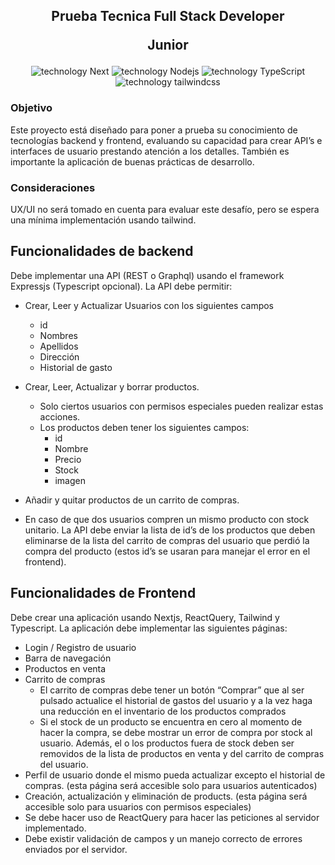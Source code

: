 <h2 align="center">
    <p>Prueba Tecnica Full Stack Developer</p>
    <p>Junior</p>
</h2>

<div align="center">
    <img src="https://img.shields.io/badge/Nextjs-000?logo=nextdotjs&logoColor=fff" alt="technology Next"/>
    <img src="https://img.shields.io/badge/Node-20AA76?logo=Nodedotjs&logoColor=fff" alt="technology Nodejs"/>
    <img src="https://img.shields.io/badge/TypeScript-007EC6?logo=TypeScript&logoColor=fff" alt="technology TypeScript"/>
    <img src="https://img.shields.io/badge/Tailwind-37B6D4?logo=tailwindcss&logoColor=fff" alt="technology tailwindcss"/>
</div>

### Objetivo

Este proyecto está diseñado para poner a prueba su conocimiento de tecnologías backend y frontend, evaluando su capacidad para crear API’s e interfaces de usuario prestando atención a los detalles. También es importante la aplicación de buenas prácticas de desarrollo.

### Consideraciones

UX/UI no será tomado en cuenta para evaluar este desafío, pero se espera una mínima implementación usando tailwind.

## Funcionalidades de backend

Debe implementar una API (REST o Graphql) usando el framework Expressjs (Typescript opcional). La API debe permitir:

- Crear, Leer y Actualizar Usuarios con los siguientes campos

  - id
  - Nombres
  - Apellidos
  - Dirección
  - Historial de gasto

- Crear, Leer, Actualizar y borrar productos.
  - Solo ciertos usuarios con permisos especiales pueden realizar estas acciones.
  - Los productos deben tener los siguientes campos:
    - id
    - Nombre
    - Precio
    - Stock
    - imagen
- Añadir y quitar productos de un carrito de compras.
- En caso de que dos usuarios compren un mismo producto con stock unitario. La API debe enviar la lista de id’s de los productos que deben eliminarse de la lista del carrito de compras del usuario que perdió la compra del producto (estos id’s se usaran para manejar el error en el frontend).

## Funcionalidades de Frontend

Debe crear una aplicación usando Nextjs, ReactQuery, Tailwind y Typescript. La aplicación debe implementar las siguientes páginas:

- Login / Registro de usuario
- Barra de navegación
- Productos en venta
- Carrito de compras
  - El carrito de compras debe tener un botón “Comprar” que al ser pulsado actualice el historial de gastos del usuario y a la vez haga una reducción en el inventario de los productos comprados
  - Si el stock de un producto se encuentra en cero al momento de hacer la compra, se debe mostrar un error de compra por stock al usuario. Además, el o los productos fuera de stock deben ser removidos de la lista de productos en venta y del carrito de compras del usuario.
- Perfil de usuario donde el mismo pueda actualizar excepto el historial de compras. (esta página será accesible solo para usuarios autenticados)
- Creación, actualización y eliminación de products. (esta página será accesible solo para usuarios con permisos especiales)
- Se debe hacer uso de ReactQuery para hacer las peticiones al servidor implementado.
- Debe existir validación de campos y un manejo correcto de errores enviados por el servidor.
